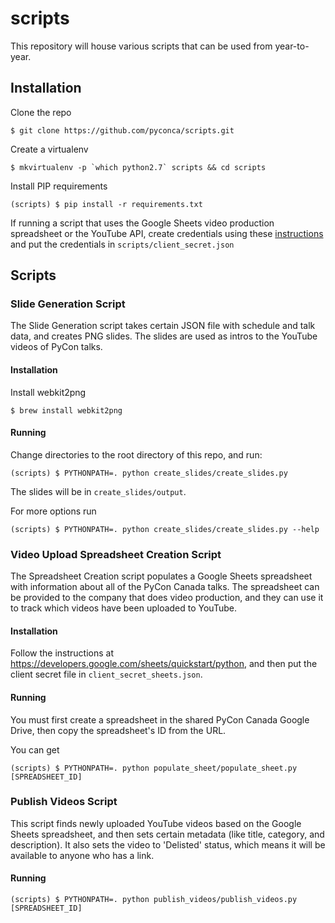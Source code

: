 # scripts

This repository will house various scripts that can be used from year-to-year.

## Installation

Clone the repo

    $ git clone https://github.com/pyconca/scripts.git

Create a virtualenv

    $ mkvirtualenv -p `which python2.7` scripts && cd scripts

Install PIP requirements

    (scripts) $ pip install -r requirements.txt

If running a script that uses the Google Sheets video production spreadsheet or
the YouTube API, create credentials using these
[instructions](https://developers.google.com/sheets/quickstart/python) and put
the credentials in `scripts/client_secret.json`

## Scripts

### Slide Generation Script

The Slide Generation script takes certain JSON file with schedule and talk data,
and creates PNG slides. The slides are used as intros to the YouTube videos of
PyCon talks.

#### Installation

Install webkit2png

    $ brew install webkit2png

#### Running

Change directories to the root directory of this repo, and run:

    (scripts) $ PYTHONPATH=. python create_slides/create_slides.py

The slides will be in `create_slides/output`.

For more options run

    (scripts) $ PYTHONPATH=. python create_slides/create_slides.py --help

### Video Upload Spreadsheet Creation Script

The Spreadsheet Creation script populates a Google Sheets spreadsheet with
information about all of the PyCon Canada talks. The spreadsheet can be provided
to the company that does video production, and they can use it to track which
videos have been uploaded to YouTube.

#### Installation

Follow the instructions at https://developers.google.com/sheets/quickstart/python,
and then put the client secret file in `client_secret_sheets.json`.

#### Running

You must first create a spreadsheet in the shared PyCon Canada Google Drive,
then copy the spreadsheet's ID from the URL.

You can get

    (scripts) $ PYTHONPATH=. python populate_sheet/populate_sheet.py [SPREADSHEET_ID]

### Publish Videos Script

This script finds newly uploaded YouTube videos based on the Google Sheets
spreadsheet, and then sets certain metadata (like title, category, and
description). It also sets the video to 'Delisted' status, which means it will
be available to anyone who has a link.

#### Running

    (scripts) $ PYTHONPATH=. python publish_videos/publish_videos.py [SPREADSHEET_ID]
